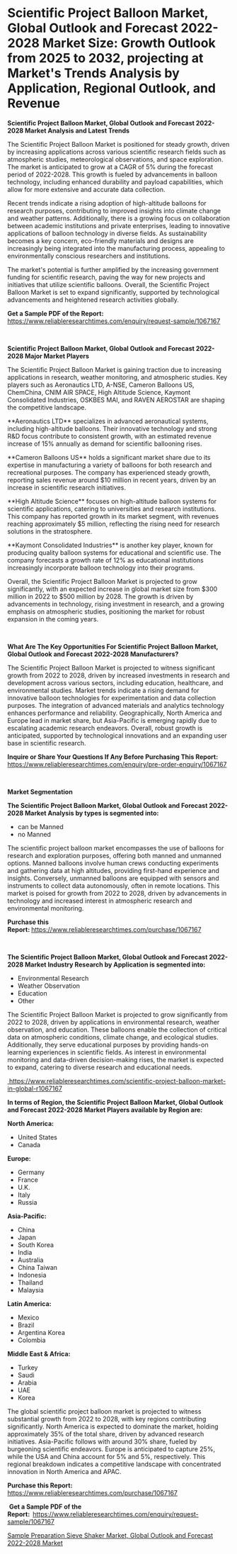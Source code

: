 <p><h1>Scientific Project Balloon Market, Global Outlook and Forecast 2022-2028 Market Size: Growth Outlook from 2025 to 2032, projecting at Market's Trends Analysis by Application, Regional Outlook, and Revenue</h1></p><p><strong>Scientific Project Balloon Market, Global Outlook and Forecast 2022-2028 Market Analysis and Latest Trends</strong></p>
<p><p>The Scientific Project Balloon Market is positioned for steady growth, driven by increasing applications across various scientific research fields such as atmospheric studies, meteorological observations, and space exploration. The market is anticipated to grow at a CAGR of 5% during the forecast period of 2022-2028. This growth is fueled by advancements in balloon technology, including enhanced durability and payload capabilities, which allow for more extensive and accurate data collection.</p><p>Recent trends indicate a rising adoption of high-altitude balloons for research purposes, contributing to improved insights into climate change and weather patterns. Additionally, there is a growing focus on collaboration between academic institutions and private enterprises, leading to innovative applications of balloon technology in diverse fields. As sustainability becomes a key concern, eco-friendly materials and designs are increasingly being integrated into the manufacturing process, appealing to environmentally conscious researchers and institutions.</p><p>The market's potential is further amplified by the increasing government funding for scientific research, paving the way for new projects and initiatives that utilize scientific balloons. Overall, the Scientific Project Balloon Market is set to expand significantly, supported by technological advancements and heightened research activities globally.</p></p>
<p><strong>Get a Sample PDF of the Report:&nbsp;</strong> <a href="https://www.reliableresearchtimes.com/enquiry/request-sample/1067167?utm_campaign=3190&utm_medium=2&utm_source=Github&utm_content=ia&utm_term=21032025&utm_id=scientific-project-balloon-market-global-outlook-and-forecast-2022-2028">https://www.reliableresearchtimes.com/enquiry/request-sample/1067167</a></p>
<p>&nbsp;</p>
<p><strong>Scientific Project Balloon Market, Global Outlook and Forecast 2022-2028 Major Market Players</strong></p>
<p><p>The Scientific Project Balloon Market is gaining traction due to increasing applications in research, weather monitoring, and atmospheric studies. Key players such as Aeronautics LTD, A-NSE, Cameron Balloons US, ChemChina, CNIM AIR SPACE, High Altitude Science, Kaymont Consolidated Industries, OSKBES MAI, and RAVEN AEROSTAR are shaping the competitive landscape.</p><p>**Aeronautics LTD** specializes in advanced aeronautical systems, including high-altitude balloons. Their innovative technology and strong R&D focus contribute to consistent growth, with an estimated revenue increase of 15% annually as demand for scientific ballooning rises.</p><p>**Cameron Balloons US** holds a significant market share due to its expertise in manufacturing a variety of balloons for both research and recreational purposes. The company has experienced steady growth, reporting sales revenue around $10 million in recent years, driven by an increase in scientific research initiatives.</p><p>**High Altitude Science** focuses on high-altitude balloon systems for scientific applications, catering to universities and research institutions. This company has reported growth in its market segment, with revenues reaching approximately $5 million, reflecting the rising need for research solutions in the stratosphere.</p><p>**Kaymont Consolidated Industries** is another key player, known for producing quality balloon systems for educational and scientific use. The company forecasts a growth rate of 12% as educational institutions increasingly incorporate balloon technology into their programs.</p><p>Overall, the Scientific Project Balloon Market is projected to grow significantly, with an expected increase in global market size from $300 million in 2022 to $500 million by 2028. The growth is driven by advancements in technology, rising investment in research, and a growing emphasis on atmospheric studies, positioning the market for robust expansion in the coming years.</p></p>
<p>&nbsp;</p>
<p><strong>What Are The Key Opportunities For Scientific Project Balloon Market, Global Outlook and Forecast 2022-2028 Manufacturers?</strong></p>
<p><p>The Scientific Project Balloon Market is projected to witness significant growth from 2022 to 2028, driven by increased investments in research and development across various sectors, including education, healthcare, and environmental studies. Market trends indicate a rising demand for innovative balloon technologies for experimentation and data collection purposes. The integration of advanced materials and analytics technology enhances performance and reliability. Geographically, North America and Europe lead in market share, but Asia-Pacific is emerging rapidly due to escalating academic research endeavors. Overall, robust growth is anticipated, supported by technological innovations and an expanding user base in scientific research.</p></p>
<p><strong>Inquire or Share Your Questions If Any Before Purchasing This Report:</strong> <a href="https://www.reliableresearchtimes.com/enquiry/pre-order-enquiry/1067167?utm_campaign=3190&utm_medium=2&utm_source=Github&utm_content=ia&utm_term=21032025&utm_id=scientific-project-balloon-market-global-outlook-and-forecast-2022-2028">https://www.reliableresearchtimes.com/enquiry/pre-order-enquiry/1067167</a></p>
<p>&nbsp;</p>
<p><strong>Market Segmentation</strong></p>
<p><strong>The Scientific Project Balloon Market, Global Outlook and Forecast 2022-2028 Market Analysis by types is segmented into:</strong></p>
<p><ul><li>can be Manned</li><li>no Manned</li></ul></p>
<p><p>The scientific project balloon market encompasses the use of balloons for research and exploration purposes, offering both manned and unmanned options. Manned balloons involve human crews conducting experiments and gathering data at high altitudes, providing first-hand experience and insights. Conversely, unmanned balloons are equipped with sensors and instruments to collect data autonomously, often in remote locations. This market is poised for growth from 2022 to 2028, driven by advancements in technology and increased interest in atmospheric research and environmental monitoring.</p></p>
<p><strong>Purchase this Report:&nbsp;</strong><a href="https://www.reliableresearchtimes.com/purchase/1067167?utm_campaign=3190&utm_medium=2&utm_source=Github&utm_content=ia&utm_term=21032025&utm_id=scientific-project-balloon-market-global-outlook-and-forecast-2022-2028">https://www.reliableresearchtimes.com/purchase/1067167</a></p>
<p>&nbsp;</p>
<p><strong>The Scientific Project Balloon Market, Global Outlook and Forecast 2022-2028 Market Industry Research by Application is segmented into:</strong></p>
<p><ul><li>Environmental Research</li><li>Weather Observation</li><li>Education</li><li>Other</li></ul></p>
<p><p>The Scientific Project Balloon Market is projected to grow significantly from 2022 to 2028, driven by applications in environmental research, weather observation, and education. These balloons enable the collection of critical data on atmospheric conditions, climate change, and ecological studies. Additionally, they serve educational purposes by providing hands-on learning experiences in scientific fields. As interest in environmental monitoring and data-driven decision-making rises, the market is expected to expand, catering to diverse research and educational needs.</p></p>
<p><a href="https://www.reliableresearchtimes.com/scientific-project-balloon-market-in-global-r1067167?utm_campaign=3190&utm_medium=2&utm_source=Github&utm_content=ia&utm_term=21032025&utm_id=scientific-project-balloon-market-global-outlook-and-forecast-2022-2028">&nbsp;https://www.reliableresearchtimes.com/scientific-project-balloon-market-in-global-r1067167</a></p>
<p><strong>In terms of Region, the Scientific Project Balloon Market, Global Outlook and Forecast 2022-2028 Market Players available by Region are:</strong></p>
<p>
    <p> <strong> North America: </strong>
        <ul>
            <li>United States</li>
            <li>Canada</li>
        </ul>
        </p> 
    <p> <strong> Europe: </strong>
        <ul>
            <li>Germany</li>
            <li>France</li>
            <li>U.K.</li>
            <li>Italy</li>
            <li>Russia</li>
        </ul>
        </p> 
    <p> <strong> Asia-Pacific: </strong>
        <ul>
            <li>China</li>
            <li>Japan</li>
            <li>South Korea</li>
            <li>India</li>
            <li>Australia</li>
            <li>China Taiwan</li>
            <li>Indonesia</li>
            <li>Thailand</li>
            <li>Malaysia</li>
        </ul>
        </p> 
    <p> <strong> Latin America: </strong>
        <ul>
            <li>Mexico</li>
            <li>Brazil</li>
            <li>Argentina Korea</li>
            <li>Colombia</li>
        </ul>
        </p> 
    <p> <strong> Middle East & Africa: </strong>
        <ul>
            <li>Turkey</li>
            <li>Saudi</li>
            <li>Arabia</li>
            <li>UAE</li>
            <li>Korea</li>
        </ul>
    </p>
    </p>
<p><p>The global scientific project balloon market is projected to witness substantial growth from 2022 to 2028, with key regions contributing significantly. North America is expected to dominate the market, holding approximately 35% of the total share, driven by advanced research initiatives. Asia-Pacific follows with around 30% share, fueled by burgeoning scientific endeavors. Europe is anticipated to capture 25%, while the USA and China account for 5% and 5%, respectively. This regional breakdown indicates a competitive landscape with concentrated innovation in North America and APAC.</p></p>
<p><strong>Purchase this Report: </strong><a href="https://www.reliableresearchtimes.com/purchase/1067167?utm_campaign=3190&utm_medium=2&utm_source=Github&utm_content=ia&utm_term=21032025&utm_id=scientific-project-balloon-market-global-outlook-and-forecast-2022-2028">https://www.reliableresearchtimes.com/purchase/1067167</a></p>
<p>&nbsp;<strong>Get a Sample PDF of the Report:&nbsp;&nbsp;</strong><a href="https://www.reliableresearchtimes.com/enquiry/request-sample/1067167?utm_campaign=3190&utm_medium=2&utm_source=Github&utm_content=ia&utm_term=21032025&utm_id=scientific-project-balloon-market-global-outlook-and-forecast-2022-2028">https://www.reliableresearchtimes.com/enquiry/request-sample/1067167</a></p>
<p><strong></strong></p>
<p><p><a href="https://github.com/denbelnmer50/Market-Research-Report-List-1/blob/main/sample-preparation-sieve-shaker-market-global-outlook-and-forecast-2022-2028-market.md?utm_campaign=3190&utm_medium=2&utm_source=Github&utm_content=ia&utm_term=21032025&utm_id=scientific-project-balloon-market-global-outlook-and-forecast-2022-2028">Sample Preparation Sieve Shaker Market, Global Outlook and Forecast 2022-2028 Market</a></p></p>